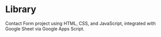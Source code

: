 # Library
Contact Form project using HTML, CSS, and JavaScript, integrated with Google Sheet via Google Apps Script.
